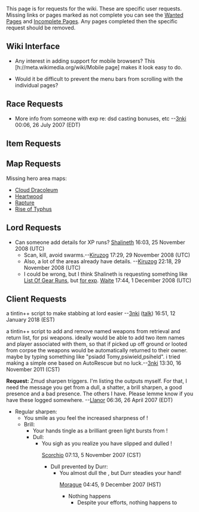 This page is for requests for the wiki. These are specific user
requests. Missing links or pages marked as not complete you can see the
[Wanted Pages](:Special:_Wantedpages "wikilink") and [Incomplete
Pages](:Category:_Incomplete "wikilink"). Any pages completed then the
specific request should be removed.

## Wiki Interface

-   Any interest in adding support for mobile browsers? This
    \[h://meta.wikimedia.org/wiki/Mobile page\] makes it look easy to
    do.

<!-- -->

-   Would it be difficult to prevent the menu bars from scrolling with
    the individual pages?

## Race Requests

-   More info from someone with exp re: dsd casting bonuses, etc
    --[3nki](User:3nki "wikilink") 00:06, 26 July 2007 (EDT)

## Item Requests

## Map Requests

Missing hero area maps:

-   [Cloud Dracoleum](:Category:_Cloud_Dracoleum "wikilink")
-   [Heartwood](:Category:_Heartwood "wikilink")
-   [Rapture](:Category:_Rapture "wikilink")
-   [Rise of Typhus](:Category:_Rise_Of_Typhus "wikilink")

## Lord Requests

-   Can someone add details for XP runs?
    [Shalineth](User:Shalineth "wikilink") 16:03, 25 November 2008 (UTC)
    -   Scan, kill, avoid swarms.--[Kiruzog](User:Kiruzog "wikilink")
        17:29, 29 November 2008 (UTC)
    -   Also, a lot of the areas already have details.
        --[Kiruzog](User:Kiruzog "wikilink") 22:18, 29 November 2008
        (UTC)
    -   I could be wrong, but I think Shalineth is requesting something
        like [List Of Gear Runs](List_Of_Gear_Runs "wikilink"), but [for
        exp](List_Of_Exp_Runs "wikilink").
        [Waite](User:Waite "wikilink") 17:44, 1 December 2008 (UTC)

## Client Requests

a tintin++ script to make stabbing at lord easier
--[3nki](User:3nki "wikilink") ([talk](User_talk:3nki "wikilink"))
16:51, 12 January 2018 (EST)

a tintin++ script to add and remove named weapons from retrieval and
return list, for psi weapons. ideally would be able to add two item
names and player associated with them, so that if picked up off ground
or looted from corpse the weapons would be automatically returned to
their owner. maybe by typing something like "psiadd
Tomy,psiwield,psiheld". i tried making a simple one based on AutoRescue
but no luck.--[3nki](User:3nki "wikilink") 13:30, 16 November 2011 (CST)

**Request:** Zmud sharpen triggers. I'm listing the outputs myself. For
that, I need the message you get from a dull, a shatter, a brill
sharpen, a good presence and a bad presence. The others I have. Please
lemme know if you have these logged somewhere.
--[Llanor](User:MooNFisH "wikilink") 06:36, 26 April 2007 (EDT)

-   Regular sharpen:
    -   You smile as you feel the increased sharpness of <object>!
-   Brill:
    -   Your hands tingle as a brilliant green light bursts from
        <object>!
-   Dull:
    -   You sigh as you realize you have slipped and dulled <object>!

[Scorchio](User:Scorchio "wikilink") 07:13, 5 November 2007 (CST)

-   Dull prevented by Durr:
    -   You almost dull the <object>, but Durr steadies your hand!

[Morague](User:Morague "wikilink") 04:45, 9 December 2007 (HST)

-   Nothing happens
    -   Despite your efforts, nothing happens to <object>!
-   Fully sharp
    -   The weapon is now as sharp as it is going to get!
-   Whetstone used up
    -   The whetstone crumbles out of your hand.

[Category: Wiki Stuff](Category:_Wiki_Stuff "wikilink")
